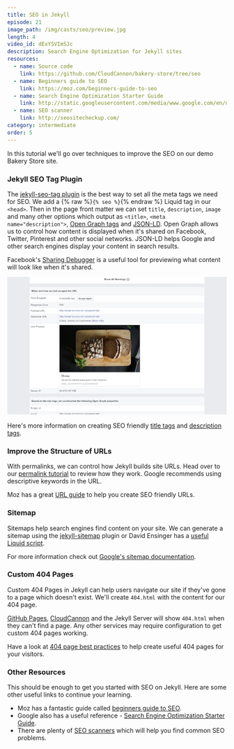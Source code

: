 ```yaml
---
title: SEO in Jekyll
episode: 21
image_path: /img/casts/seo/preview.jpg
length: 4
video_id: dExYSVImSJc
description: Search Engine Optimization for Jekyll sites
resources:
  - name: Source code
    link: https://github.com/CloudCannon/bakery-store/tree/seo
  - name: Beginners guide to SEO
    link: https://moz.com/beginners-guide-to-seo
  - name: Search Engine Optimization Starter Guide
    link: http://static.googleusercontent.com/media/www.google.com/en/us/webmasters/docs/search-engine-optimization-starter-guide.pdf
  - name: SEO scanner
    link: http://seositecheckup.com/
category: intermediate
order: 5
---
```

In this tutorial we'll go over techniques to improve the SEO on our demo Bakery Store site.

### Jekyll SEO Tag Plugin

The [jekyll-seo-tag plugin](https://github.com/jekyll/jekyll-seo-tag) is the best way to set all the meta tags we need for SEO. We add a {% raw %}`{% seo %}`{% endraw %} Liquid tag in our `<head>`. Then in the page front matter we can set `title`, `description`, `image` and many other options which output as `<title>`, `<meta name="description">`, [Open Graph tags](http://ogp.me/) and [JSON-LD](http://json-ld.org/). Open Graph allows us to control how content is displayed when it's shared on Facebook, Twitter, Pinterest and other social networks. JSON-LD helps Google and other search engines display your content in search results.

Facebook's [Sharing Debugger](https://developers.facebook.com/tools/debug/sharing/) is a useful tool for previewing what content will look like when it's shared.

![Facebook Open Graph Debugger](/img/casts/seo/facebook.png)

Here's more information on creating SEO friendly [title tags](https://moz.com/learn/seo/title-tag) and [description tags](https://moz.com/learn/seo/meta-description).

### Improve the Structure of URLs

With permalinks, we can control how Jekyll builds site URLs. Head over to our [permalink tutorial](/jekyll-casts/permalinks/) to review how they work. Google recommends using descriptive keywords in the URL.

Moz has a great [URL guide](https://moz.com/learn/seo/url) to help you create SEO friendly URLs.

### Sitemap

Sitemaps help search engines find content on your site. We can generate a sitemap using the [jekyll-sitemap](https://github.com/jekyll/jekyll-sitemap) plugin or David Ensinger has a [useful Liquid script](http://davidensinger.com/2013/03/generating-a-sitemap-in-jekyll-without-a-plugin/).

For more information check out [Google's sitemap documentation](https://support.google.com/webmasters/answer/183668?hl=en).

### Custom 404 Pages

Custom 404 Pages in Jekyll can help users navigate our site if they've gone to a page which doesn't exist. We'll create `404.html` with the content for our 404 page.

[GitHub Pages](https://pages.github.com), [CloudCannon](http://cloudcannon.com) and the Jekyll Server will show `404.html` when they can't find a page. Any other services may require configuration to get custom 404 pages working.

Have a look at [404 page best practices](https://searchenginewatch.com/sew/how-to/2293339/404-page-best-practices) to help create useful 404 pages for your visitors.

### Other Resources

This should be enough to get you started with SEO on Jekyll. Here are some other useful links to continue your learning.

* Moz has a fantastic guide called [beginners guide to SEO](https://moz.com/beginners-guide-to-seo).
* Google also has a useful reference - [Search Engine Optimization
Starter Guide](http://static.googleusercontent.com/media/www.google.com/en/us/webmasters/docs/search-engine-optimization-starter-guide.pdf).
* There are plenty of [SEO scanners](http://seositecheckup.com/) which will help you find common SEO problems.
